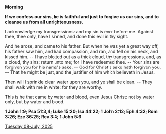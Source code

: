 **Morning**

**If we confess our sins, he is faithful and just to forgive us our sins, and to cleanse us from all unrighteousness.**
 
I acknowledge my transgressions: and my sin is ever before me. Against thee, thee only, have I sinned, and done this evil in thy sight.
 
And he arose, and came to his father. But when he was yet a great way off, his father saw him, and had compassion, and ran, and fell on his neck, and kissed him. -- I have blotted out as a thick cloud, thy transgressions, and, as a cloud, thy sins: return unto me; for I have redeemed thee. -- Your sins are forgiven you for his name's sake. -- God for Christ's sake hath forgiven you. -- That he might be just, and the justifier of him which believeth in Jesus.
 
Then will I sprinkle clean water upon you, and ye shall be clean. -- They shall walk with me in white: for they are worthy.
 
This is he that came by water and blood, even Jesus Christ: not by water only, but by water and blood.  

**1 John 1:9; Psa 51:3,4; Luke 15:20; Isa 44:22; 1 John 2:12; Eph 4:32; Rom 3:26; Eze 36:25; Rev 3:4; 1 John 5:6**

[Tuesday 08-July, 2025](https://t.me/daily_light)
